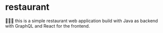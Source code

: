 # restaurant
🥐🥙🥗 this is a simple restaurant web application build with Java as backend with GraphQL and React for the frontend.
